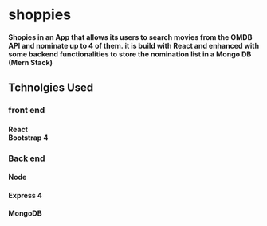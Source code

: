# shoppies

#### Shopies in an App that allows its users to search movies from the OMDB API and nominate up to 4 of them. it is build with React and enhanced with some backend functionalities to store the nomination list in a Mongo DB (Mern Stack)

## Tchnolgies Used

### front end

#### React <br/> Bootstrap 4

### Back end

#### Node

#### Express 4

#### MongoDB
